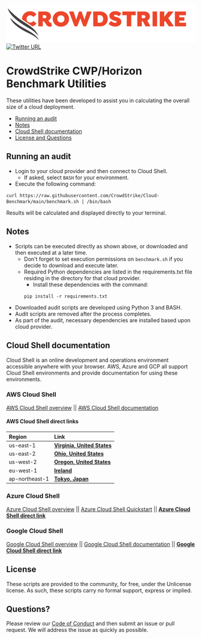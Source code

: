 ![CrowdStrike Falcon](https://raw.githubusercontent.com/CrowdStrike/falconpy/main/docs/asset/cs-logo.png) [![Twitter URL](https://img.shields.io/twitter/url?label=Follow%20%40CrowdStrike&style=social&url=https%3A%2F%2Ftwitter.com%2FCrowdStrike)](https://twitter.com/CrowdStrike)<br/>

# CrowdStrike CWP/Horizon Benchmark Utilities
These utilities have been developed to assist you in calculating the overall size of a cloud deployment.

+ [Running an audit](#running-an-audit)
+ [Notes](#notes)
+ [Cloud Shell documentation](#cloud-shell-documentation)
+ [License and Questions](#license)

## Running an audit
+ Login to your cloud provider and then connect to Cloud Shell.
    - If asked, select `BASH` for your environment.
+ Execute the following command: 
```shell
curl https://raw.githubusercontent.com/CrowdStrike/Cloud-Benchmark/main/benchmark.sh | /bin/bash
```

Results will be calculated and displayed directly to your terminal.

## Notes
- Scripts can be executed directly as shown above, or downloaded and then executed at a later time.
    + Don't forget to set execution permissions on `benchmark.sh` if you decide to download and execute later.
    + Required Python dependencies are listed in the requirements.txt file residing in the directory for that cloud provider.
        - Install these dependencies with the command:
        ```shell
        pip install -r requirements.txt
        ```
- Downloaded audit scripts are developed using Python 3 and BASH.
- Audit scripts are removed after the process completes.
- As part of the audit, necessary dependencies are installed based upon cloud provider.

## Cloud Shell documentation
Cloud Shell is an online development and operations environment accessible anywhere with your browser. AWS, Azure
and GCP all support Cloud Shell environments and provide documentation for using these environments.

### AWS Cloud Shell
[AWS Cloud Shell overview](https://aws.amazon.com/cloudshell/) ||
[AWS Cloud Shell documentation](https://docs.aws.amazon.com/cloudshell/latest/userguide/welcome.html) <BR/>

#### AWS Cloud Shell direct links
| Region | Link |
| :--- | :--- |
| us-east-1 | **[Virginia, United States](https://us-east-1.console.aws.amazon.com/cloudshell/home?region=us-east-1)** |
| us-east-2 | **[Ohio, United States](https://us-east-2.console.aws.amazon.com/cloudshell/home?region=us-east-2)** |
| us-west-2 | **[Oregon, United States](https://us-west-2.console.aws.amazon.com/cloudshell/home?region=us-west-2)** |
| eu-west-1 | **[Ireland](https://eu-west-1.console.aws.amazon.com/cloudshell/home?region=eu-west-1)** |
| ap-northeast-1 | **[Tokyo, Japan](https://ap-northeast-1.console.aws.amazon.com/cloudshell/home?region=ap-northeast-1)** |

### Azure Cloud Shell
[Azure Cloud Shell overview](https://docs.microsoft.com/en-us/azure/cloud-shell/overview) ||
[Azure Cloud Shell Quickstart](https://docs.microsoft.com/en-us/azure/cloud-shell/quickstart) ||
**[Azure Cloud Shell direct link](https://shell.azure.com)**

### Google Cloud Shell
[Google Cloud Shell overview](https://cloud.google.com/shell) ||
[Google Cloud Shell documentation](https://cloud.google.com/shell/docs) || 
**[Google Cloud Shell direct link](https://shell.cloud.google.com/)**

## License
These scripts are provided to the community, for free, under the Unlicense license. As such, these scripts
carry no formal support, express or implied.

## Questions?
Please review our [Code of Conduct](CODE_OF_CONDUCT.md) and then submit an issue or pull request.
We will address the issue as quickly as possible.